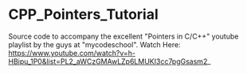 # CPP_Pointers_Tutorial
Source code to accompany the excellent "Pointers in C/C++" youtube playlist by the guys at "mycodeschool".
Watch Here: https://www.youtube.com/watch?v=h-HBipu_1P0&list=PL2_aWCzGMAwLZp6LMUKI3cc7pgGsasm2_
